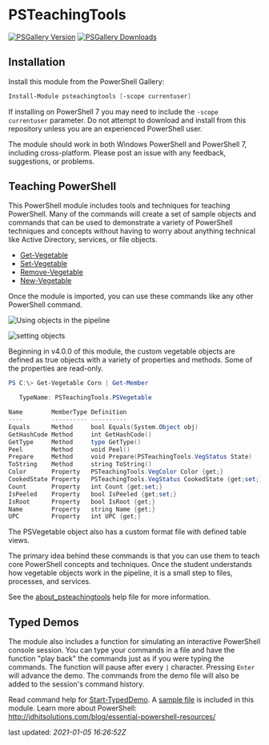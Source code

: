 # PSTeachingTools

[![PSGallery Version](https://img.shields.io/powershellgallery/v/PSTeachingTools.png?style=for-the-badge&label=PowerShell%20Gallery)](https://www.powershellgallery.com/packages/PSTeachingTools/) [![PSGallery Downloads](https://img.shields.io/powershellgallery/dt/PSTeachingTools.png?style=for-the-badge&label=Downloads)](https://www.powershellgallery.com/packages/PSTeachingTools/)

## Installation

Install this module from the PowerShell Gallery:

```powershell
Install-Module psteachingtools [-scope currentuser]
```

If installing on PowerShell 7 you may need to include the `-scope currentuser` parameter. Do not attempt to download and install from this repository unless you are an experienced PowerShell user.

The module should work in both Windows PowerShell and PowerShell 7, including cross-platform. Please post an issue with any feedback, suggestions, or problems.

## Teaching PowerShell

This PowerShell module includes tools and techniques for teaching PowerShell. Many of the commands will create a set of sample objects and commands that can be used to demonstrate a variety of PowerShell techniques and concepts without having to worry about anything technical like Active Directory, services, or file objects.

* [Get-Vegetable](Docs/Get-Vegetable.md)
* [Set-Vegetable](Docs/Set-Vegetable.md)
* [Remove-Vegetable](Docs/Remove-Vegetable.md)
* [New-Vegetable](Docs/New-Vegetable.md)

Once the module is imported, you can use these commands like any other PowerShell command.

![Using objects in the pipeline](assets/get-vegetable.jpg)

![setting objects](assets/set-vegetable.jpg)

Beginning in v4.0.0 of this module, the custom vegetable objects are defined as true objects with a variety of properties and methods. Some of the properties are read-only.

```powershell
PS C:\> Get-Vegetable Corn | Get-Member

   TypeName: PSTeachingTools.PSVegetable

Name        MemberType Definition
----        ---------- ----------
Equals      Method     bool Equals(System.Object obj)
GetHashCode Method     int GetHashCode()
GetType     Method     type GetType()
Peel        Method     void Peel()
Prepare     Method     void Prepare(PSTeachingTools.VegStatus State)
ToString    Method     string ToString()
Color       Property   PSTeachingTools.VegColor Color {get;}
CookedState Property   PSTeachingTools.VegStatus CookedState {get;set;}
Count       Property   int Count {get;set;}
IsPeeled    Property   bool IsPeeled {get;set;}
IsRoot      Property   bool IsRoot {get;}
Name        Property   string Name {get;}
UPC         Property   int UPC {get;}
```

The PSVegetable object also has a custom format file with defined table views.

The primary idea behind these commands is that you can use them to teach core PowerShell concepts and techniques. Once the student understands how vegetable objects work in the pipeline, it is a small step to files, processes, and services.

See the [about_psteachingtools](docs/about_PSTeachingTools.md) help file for more information.

## Typed Demos

The module also includes a function for simulating an interactive PowerShell console session. You can type your commands in a file and have the function "play back" the commands just as if you were typing the commands. The function will pause after every `|` character. Pressing `Enter` will advance the demo. The commands from the demo file will also be added to the session's command history.

Read command help for [Start-TypedDemo](docs/Start-TypedDemo.md). A [sample file](assets/sampledemo.txt) is included in this module.
Learn more about PowerShell: http://jdhitsolutions.com/blog/essential-powershell-resources/

last updated: *2021-01-05 16:26:52Z*
